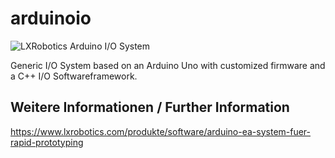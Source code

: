 arduinoio
=========

![LXRobotics Arduino I/O System](https://www.lxrobotics.com/wp-content/uploads/arduino_ea_system.png)

Generic I/O System based on an Arduino Uno with customized firmware and a C++ I/O Softwareframework.

## Weitere Informationen / Further Information

https://www.lxrobotics.com/produkte/software/arduino-ea-system-fuer-rapid-prototyping
